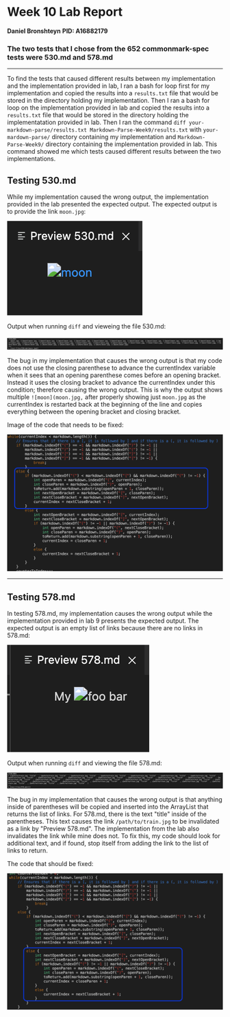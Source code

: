# Week 10 Lab Report 
**Daniel Bronshteyn**
**PID: A16882179**


### The two tests that I chose from the 652 commonmark-spec tests were 530.md and 578.md

---

To find the tests that caused different results between my implementation and the implementation provided in lab, I ran a bash for loop first for my implementation and copied the results into a `results.txt` file that would be stored in the directory holding my implementation. Then I ran a bash for loop on the implementation provided in lab and copied the results into a `results.txt` file that would be stored in the directory holding the implementatation provided in lab. Then I ran the command `diff your-markdown-parse/results.txt Markdown-Parse-Week9/results.txt` with `your-mardown-parse/` directory containing my implementation and `Markdown-Parse-Week9/` directory containing the implementation provided in lab. This command showed me which tests caused different results between the two implementations. 

## Testing 530.md

While my implementation caused the wrong output, the implementation provided in the lab presented the expected output. The expected output is to provide the link `moon.jpg`:

![ExpectedOutputFor530](Week10Images/Expected530.png)

Output when running `diff` and vieweing the file 530.md:

![Diff530](Week10Images/Diff530.png)

The bug in my implementation that causes the wrong output is that my code does not use the closing parenthese to advance the currentIndex variable when it sees that an opening parenthese comes before an opening bracket. Instead it uses the closing bracket to advance the currentIndex under this condition; therefore causing the wrong output. This is why the output shows multiple `![moon](moon.jpg,` after properly showing just `moon.jpg` as the currentIndex is restarted back at the beginning of the line and copies everything between the opening bracket and closing bracket. 

Image of the code that needs to be fixed:

![FixThis530](Week10Images/FixFirst.png)

---


## Testing 578.md

In testing 578.md, my implementation causes the wrong output while the implementation provided in lab 9 presents the expected output. The expected output is an empty list of links because there are no links in 578.md: 

![ExpectedOutputFor566](Week10Images/Expected578.png)

Output when running `diff` and viewing the file 578.md:

![Diff578](Week10Images/Diff578.png)

The bug in my implementation that causes the wrong output is that anything inside of parentheses will be copied and inserted into the ArrayList that returns the list of links. For 578.md, there is the text "title" inside of the parentheses. This text causes the link `/path/to/train.jpg` to be invalidated as a link by "Preview 578.md". The implementation from the lab also invalidates the link while mine does not. To fix this, my code should look for additional text, and if found, stop itself from adding the link to the list of links to return. 

The code that should be fixed:

![FixSecond578](Week10Images/FixSecond578.png)


